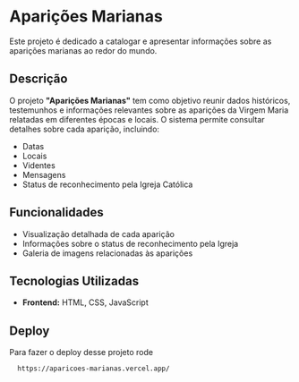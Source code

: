 # Aparições Marianas

Este projeto é dedicado a catalogar e apresentar informações sobre as aparições marianas ao redor do mundo.

## Descrição

O projeto **"Aparições Marianas"** tem como objetivo reunir dados históricos, testemunhos e informações relevantes sobre as aparições da Virgem Maria relatadas em diferentes épocas e locais. O sistema permite consultar detalhes sobre cada aparição, incluindo:

- Datas
- Locais
- Videntes
- Mensagens
- Status de reconhecimento pela Igreja Católica

## Funcionalidades

- Visualização detalhada de cada aparição
- Informações sobre o status de reconhecimento pela Igreja
- Galeria de imagens relacionadas às aparições

## Tecnologias Utilizadas

- **Frontend:** HTML, CSS, JavaScript




## Deploy

Para fazer o deploy desse projeto rode

```bash
  https://aparicoes-marianas.vercel.app/
```

